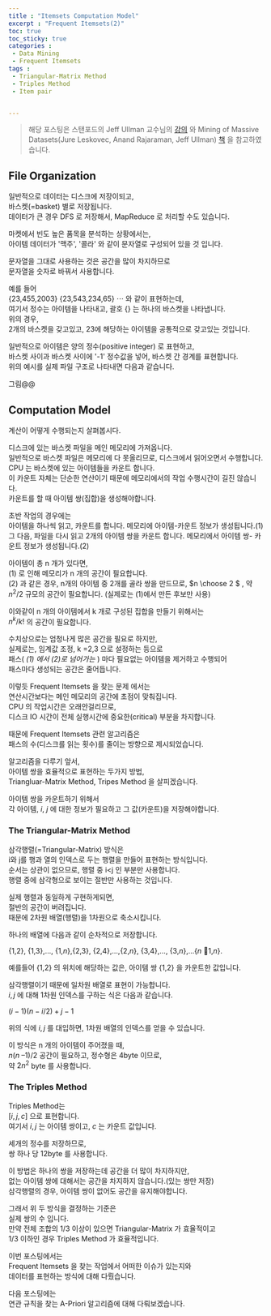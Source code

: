 ```yaml
---
title : "Itemsets Computation Model"
excerpt : "Frequent Itemsets(2)"
toc: true
toc_sticky: true
categories :	
 - Data Mining
 - Frequent Itemsets
tags :
 - Triangular-Matrix Method
 - Triples Method
 - Item pair


---
```


> 해당 포스팅은 스탠포드의 Jeff Ullman 교수님의 [강의](https://www.youtube.com/playlist?list=PLLssT5z_DsK9JDLcT8T62VtzwyW9LNepV&app=desktop) 와 Mining of Massive Datasets(Jure Leskovec, Anand Rajaraman, Jeff Ullman) [책](http://www.mmds.org/) 을 참고하였습니다.



## File Organization

일반적으로 데이터는 디스크에 저장이되고,  
바스켓(=basket) 별로 저장됩니다.  
데이터가 큰 경우 DFS 로 저장해서, MapReduce 로 처리할 수도 있습니다.

마켓에서 빈도 높은 품목을 분석하는 상황에서는,  
아이템 데이터가 '맥주', '콜라' 와 같이 문자열로 구성되어 있을 것 입니다.  

문자열을 그대로 사용하는 것은 공간을 많이 차지하므로  
문자열을 숫자로 바꿔서 사용합니다. 

예를 들어  
{23,455,2003} {23,543,234,65} $\cdots$  와 같이 표현하는데,  
여기서 정수는 아이템을 나타내고, 괄호 {} 는 하나의 바스켓을 나타냅니다.  
위의 경우,  
2개의 바스켓을 갖고있고, 23에 해당하는 아이템을 공통적으로 갖고있는 것입니다. 

일반적으로 아이템은 양의 정수(positive integer) 로 표현하고,  
바스켓 사이과 바스켓 사이에 '-1' 정수값을 넣어, 바스켓 간 경계를 표현합니다.  
위의 예시를 실제 파일 구조로 나타내면 다음과 같습니다.

그림@@



## Computation Model

계산이 어떻게 수행되는지 살펴봅시다. 

디스크에 있는 바스켓 파일을 메인 메모리에 가져옵니다.   
일반적으로 바스켓 파일은 메모리에 다 못올리므로, 디스크에서 읽어오면서 수행합니다.  
CPU 는 바스켓에 있는 아이템들을 카운트 합니다.  
이 카운트 자체는 단순한 연산이기 때문에 메모리에서의 작업 수행시간이 길진 않습니다.  
카운트를 할 때 아이템 쌍(집합)을 생성해야합니다.  

초반 작업의 경우에는  
아이템을 하나씩 읽고, 카운트를 합니다. 메모리에 아이템-카운트 정보가 생성됩니다.(1)  
그 다음, 파일을 다시 읽고 2개의 아이템 쌍을 카운트 합니다. 메모리에서 아이템 쌍- 카운트 정보가 생성됩니다.(2) 

아이템이 총 n 개가 있다면,  
(1) 로 인해 메모리가 n 개의 공간이 필요합니다.  
(2) 과 같은 경우, n개의 아이템 중 2개를 골라 쌍을 만드므로, $n \choose 2 $ , 약 $n^2/2$ 규모의 공간이 필요합니다. (실제로는 (1)에서 만든 후보만 사용)

이와같이 n 개의 아이템에서 k 개로 구성된 집합을 만들기 위해서는  
 $n^k/k!$ 의 공간이 필요합니다.

수치상으로는 엄청나게 많은 공간을 필요로 하지만,  
실제로는, 임계값 조정, k =2,3 으로 설정하는 등으로  
패스( *(1) 에서 (2)로 넘어가는* ) 마다 필요없는 아이템을 제거하고 수행되어  
패스마다 생성되는 공간은 줄어듭니다. 



이렇듯 Frequent Itemsets 을 찾는 문제 에서는  
연산시간보다는 메인 메모리의 공간에 초점이 맞춰집니다.  
CPU 의 작업시간은 오래안걸리므로,  
디스크 IO 시간이 전체 실행시간에 중요한(critical) 부분을 차지합니다.

때문에 Frequent Itemsets 관련 알고리즘은  
패스의 수(디스크를 읽는 횟수)를 줄이는 방향으로 제시되었습니다. 



알고리즘을 다루기 앞서,   
아이템 쌍을 효율적으로 표현하는 두가지 방법,  
Triangluar-Matrix Method, Tripes Method 을 살피겠습니다.

아이템 쌍을 카운트하기 위해서  
각 아이템, $i$, $j$ 에 대한 정보가 필요하고 그 값(카운트)을 저장해야합니다.  

### The Triangular-Matrix Method

삼각행렬(=Triangular-Matrix) 방식은   
i와 j를 행과 열의 인덱스로 두는 행렬을 만들어 표현하는 방식입니다.  
순서는 상관이 없으므로, 행렬 중 i<j 인 부분만 사용합니다.  
행렬 중에 삼각형으로 보이는 절반만 사용하는 것입니다.

실제 행렬과 동일하게 구현하게되면,  
절반의 공간이 버려집니다.  
때문에 2차원 배열(행렬)을 1차원으로 축소시킵니다. 

하나의 배열에 다음과 같이 순차적으로 저장합니다. 

{1,2}, {1,3},..., {1,*n*},{2,3}, {2,4},...,{2,*n*}, {3,4},..., {3,*n*},...{*n* 􏰜1,*n*}.  

예를들어 {1,2} 의 위치에 해당하는 값은, 아이템 쌍 {1,2} 을 카운트한 값입니다. 

삼각행렬이기 때문에 일차원 배열로 표현이 가능합니다.  
$i,j$ 에 대해 1차원 인덱스를 구하는 식은 다음과 같습니다.

$(i-1)(n-i/2)+j-1$

위의 식에 $i,j$ 를 대입하면, 1차원 배열의 인덱스를 얻을 수 있습니다.

이 방식은 n 개의 아이템이 주어졌을 때,  
 *n*(*n* –1)/2 공간이 필요하고, 정수형은 4byte 이므로,  
약 $2n^2$ byte 를 사용합니다.



### The Triples Method

Triples Method는  
$[i,j,c]$ 으로 표현합니다.  
여기서 $i, j$ 는 아이템 쌍이고, $c$ 는 카운트 값입니다.

세개의 정수를 저장하므로,  
쌍 하나 당 12byte 를 사용합니다.  

이 방법은 하나의 쌍을 저장하는데 공간을 더 많이 차지하지만,  
없는 아이템 쌍에 대해서는 공간을 차지하지 않습니다.(있는 쌍만 저장)   
삼각행렬의 경우, 아이템 쌍이 없어도 공간을 유지해야합니다. 

그래서 위 두 방식을 결정하는 기준은  
실제 쌍의 수 입니다.  
만약 전체 조합의 1/3 이상이 있으면 Triangular-Matrix 가 효율적이고  
1/3 이하인 경우 Triples Method 가 효율적입니다.



이번 포스팅에서는  
Frequent Itemsets 을 찾는 작업에서 어떠한 이슈가 있는지와  
데이터를 표현하는 방식에 대해 다뤘습니다.  

다음 포스팅에는  
연관 규칙을 찾는 A-Priori 알고리즘에 대해 다뤄보겠습니다.



